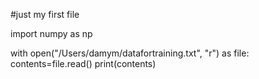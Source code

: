 #just my first file

import numpy as np

with open("/Users/damym/datafortraining.txt", "r") as file:
    contents=file.read()
    print(contents)
